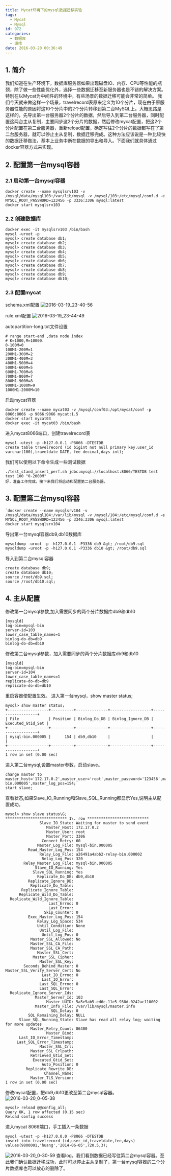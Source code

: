 ```yaml
---
title: Mycat环境下的mysql数据迁移实验
tags:
  - Mycat
  - Mysql
id: 972
categories:
  - 数据库
  - 运维
date: 2016-03-20 00:36:49
---
```

## 1. 简介
我们知道在生产环境下，数据库服务器如果出现磁盘IO、内存、CPU等性能的瓶颈，除了做一些性能优化外，选择一些数据迁移至新服务器也是不错的解决方案。特别在以Mycat为中间件的环境中，有些场景的数据迁移可能会非常的简单。
我们今天就来做这样一个场景，travelrecord表原来定义为10个分片，现在由于原服务器性能的原因将这10个分片中的2个分片转移到第二台MySQL上。大概思路是这样的，先导出第一台服务器2个分片的数据，然后导入到第二台服务器，同时配置这两台主从复制，主要同步这2个分片的数据，然后修改mycat配置，把这2个分片配置在第二台服务器，重新reload配置，确定写往2个分片的数据都写在了第二台服务器，就可以停止主从复制，数据迁移完成。这种方法应该说是一种比较快的数据迁移做法，基本上业务中断在数据的导出和导入。下面我们就具体通过docker容器方式来实现。
## 2. 配置第一台mysql容器
### 2.1 启动第一台mysql容器

    docker create --name mysqlsrv103 -v /mysql/data/mysql103:/var/lib/mysql -v /mysql/103:/etc/mysql/conf.d -e MYSQL_ROOT_PASSWORD=123456 -p 3336:3306 mysql:latest
    docker start mysqlsrv103
    
### 2.2 创建数据库
    docker exec -it mysqlsrv103 /bin/bash
    mysql -uroot -p
    mysql> create database db1;
    mysql> create database db2;
    mysql> create database db3;
    mysql> create database db4;
    mysql> create database db5;
    mysql> create database db6;
    mysql> create database db7;
    mysql> create database db8;
    mysql> create database db9;
    mysql> create database db10;
    
### 2.3 配置mycat
schema.xml配置
![2016-03-19_23-40-56](http://orufryv17.bkt.clouddn.com/wp-content/uploads/2016/03/2016-03-19_23-40-56.jpg)

rule.xml配置
![2016-03-19_23-44-49](http://orufryv17.bkt.clouddn.com/wp-content/uploads/2016/03/2016-03-19_23-44-49.jpg)

autopartition-long.txt文件设置
    
    # range start-end ,data node index
    # K=1000,M=10000.
    0-100M=0
    100M1-200M=1
    200M1-300M=2
    300M1-400M=3
    400M1-500M=4
    500M1-600M=5
    600M1-700M=6
    700M1-800M=7
    800M1-900M=8
    900M1-1000M=9
    1000M1-2000M=10
    
启动mycat容器
    
    docker create --name mycat03 -v /mysql/conf03:/opt/mycat/conf -p 8066:8066 -p 9066:9066 mycat:1.5
    docker start mycat03
    docker exec -it mycat03 /bin/bash
    
进入mycat8066端口，创建travelrecord表
    
    mysql -utest -p -h127.0.0.1 -P8066 -DTESTDB
    create table travelrecord (id bigint not null primary key,user_id varchar(100),traveldate DATE, fee decimal,days int);
    
我们可以使用以下命令生成一些测试数据

    ./test_stand_insert_perf.sh jdbc:mysql://localhost:8066/TESTDB test test 100 "0-2000M"
    好，准备工作完成。接下来我们将启动和配置第二台服务器。

## 3. 配置第二台mysql容器
    `docker create --name mysqlsrv104 -v /mysql/data/mysql104:/var/lib/mysql -v /mysql/104:/etc/mysql/conf.d -e MYSQL_ROOT_PASSWORD=123456 -p 3346:3306 mysql:latest
    docker start mysqlsrv104
    
导出第一台mysql容器db9,db10数据库

    mysqldump -uroot -p -h127.0.0.1 -P3336 db9 &gt; /root/db9.sql
    mysqldump -uroot -p -h127.0.0.1 -P3336 db10 &gt; /root/db9.sql
导入到第二台mysql容器

    create database db9;
    create database db10;
    source /root/db9.sql;
    source /root/db10.sql;

## 4. 主从配置
修改第一台mysql参数,加入需要同步的两个分片数据库db9和db10
    
    [mysqld]
    log-bin=mysql-bin
    server-id=103
    lower_case_table_names=1
    binlog-do-db=db9
    binlog-do-db=db10
    
修改第二台mysql参数，加入需要同步的两个分片数据库db9和db10
    
    [mysqld]
    log-bin=mysql-bin
    server-id=104
    lower_case_table_names=1
    replicate-do-db=db9
    replicate-do-db=db10
    
重启容器使配置生效。
进入第一台mysql，show master status;
    
    mysql> show master status;
    +------------------+----------+--------------+------------------+-------------------+
    | File             | Position | Binlog_Do_DB | Binlog_Ignore_DB | Executed_Gtid_Set |
    +------------------+----------+--------------+------------------+-------------------+
    | mysql-bin.000005 |      154 | db9,db10     |                  |                   |
    +------------------+----------+--------------+------------------+-------------------+
    1 row in set (0.00 sec)
    
进入第二台mysql,设置master参数，启动slave。
    
    change master to master_host='172.17.0.2',master_user='root',master_password='123456',master_log_file='mysql-bin.000005',master_log_pos=154;
    start slave;
    
查看状态,如果Slave_IO_Running和Slave_SQL_Running都显示Yes,说明主从配置成功。
    
    mysql> show slave status\G;
    *************************** 1\. row ***************************
                   Slave_IO_State: Waiting for master to send event
                      Master_Host: 172.17.0.2
                      Master_User: root
                      Master_Port: 3306
                    Connect_Retry: 60
                  Master_Log_File: mysql-bin.000005
              Read_Master_Log_Pos: 154
                   Relay_Log_File: a26491a4abb2-relay-bin.000002
                    Relay_Log_Pos: 320
            Relay_Master_Log_File: mysql-bin.000005
                 Slave_IO_Running: Yes
                Slave_SQL_Running: Yes
                  Replicate_Do_DB: db9,db10
              Replicate_Ignore_DB:
               Replicate_Do_Table:
           Replicate_Ignore_Table:
          Replicate_Wild_Do_Table:
      Replicate_Wild_Ignore_Table:
                       Last_Errno: 0
                       Last_Error:
                     Skip_Counter: 0
              Exec_Master_Log_Pos: 154
                  Relay_Log_Space: 534
                  Until_Condition: None
                   Until_Log_File:
                    Until_Log_Pos: 0
               Master_SSL_Allowed: No
               Master_SSL_CA_File:
               Master_SSL_CA_Path:
                  Master_SSL_Cert:
                Master_SSL_Cipher:
                   Master_SSL_Key:
            Seconds_Behind_Master: 0
    Master_SSL_Verify_Server_Cert: No
                    Last_IO_Errno: 0
                    Last_IO_Error:
                   Last_SQL_Errno: 0
                   Last_SQL_Error:
      Replicate_Ignore_Server_Ids:
                 Master_Server_Id: 103
                      Master_UUID: 5a5e5ab5-ed6c-11e5-938d-0242ac110002
                 Master_Info_File: /var/lib/mysql/master.info
                        SQL_Delay: 0
              SQL_Remaining_Delay: NULL
          Slave_SQL_Running_State: Slave has read all relay log; waiting for more updates
               Master_Retry_Count: 86400
                      Master_Bind:
          Last_IO_Error_Timestamp:
         Last_SQL_Error_Timestamp:
                   Master_SSL_Crl:
               Master_SSL_Crlpath:
               Retrieved_Gtid_Set:
                Executed_Gtid_Set:
                    Auto_Position: 0
             Replicate_Rewrite_DB:
                     Channel_Name:
               Master_TLS_Version:
    1 row in set (0.00 sec)
    

修改mycat配置，把db9,db10更改至第二台mysql容器。
![2016-03-20_0-05-38](http://orufryv17.bkt.clouddn.com/wp-content/uploads/2016/03/2016-03-20_0-05-38.jpg)
  
    mysql> reload @@config_all;
    Query OK, 1 row affected (0.15 sec)
    Reload config success
    
进入mycat 8066端口，手工插入一条数据
    
    mysql -utest -p -h127.0.0.0 -P8066 -DTESTDB
    insert into travelrecord (id,user_id,traveldate,fee,days) values(9800001,'huang','2014-06-05',720.5,3);  

![2016-03-20_0-30-59](http://orufryv17.bkt.clouddn.com/wp-content/uploads/2016/03/2016-03-20_0-30-59.jpg)
查看log，我们看到数据已经写往第二台mysql容器。至此我们确认数据迁移成功，此时可以停止主从复制了，第一台mysql容器的二个分片数据库也可以放心的删除了。